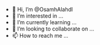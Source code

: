 - 👋 Hi, I’m @OsamhAlahdl
- 👀 I’m interested in ...
- 🌱 I’m currently learning ...
- 💞️ I’m looking to collaborate on ...
- 📫 How to reach me ...

<!---
OsamhAlahdl/OsamhAlahdl is a ✨ special ✨ repository because its `README.md` (this file) appears on your GitHub profile.
You can click the Preview link to take a look at your changes.
--->
